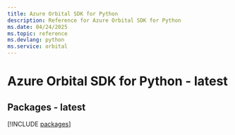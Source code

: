 ```yaml
---
title: Azure Orbital SDK for Python
description: Reference for Azure Orbital SDK for Python
ms.date: 04/24/2025
ms.topic: reference
ms.devlang: python
ms.service: orbital
---
```

# Azure Orbital SDK for Python - latest
## Packages - latest
[!INCLUDE [packages](orbital-index.md)]